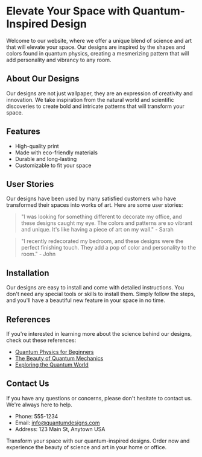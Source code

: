 <!--font:Alegreya-->

# Elevate Your Space with Quantum-Inspired Design

Welcome to our website, where we offer a unique blend of science and art that will elevate your space. Our designs are inspired by the shapes and colors found in quantum physics, creating a mesmerizing pattern that will add personality and vibrancy to any room.

## About Our Designs

Our designs are not just wallpaper, they are an expression of creativity and innovation. We take inspiration from the natural world and scientific discoveries to create bold and intricate patterns that will transform your space.

## Features

- High-quality print
- Made with eco-friendly materials
- Durable and long-lasting
- Customizable to fit your space

## User Stories

Our designs have been used by many satisfied customers who have transformed their spaces into works of art. Here are some user stories:

> "I was looking for something different to decorate my office, and these designs caught my eye. The colors and patterns are so vibrant and unique. It's like having a piece of art on my wall." - Sarah

> "I recently redecorated my bedroom, and these designs were the perfect finishing touch. They add a pop of color and personality to the room." - John

## Installation

Our designs are easy to install and come with detailed instructions. You don't need any special tools or skills to install them. Simply follow the steps, and you'll have a beautiful new feature in your space in no time.

## References

If you're interested in learning more about the science behind our designs, check out these references:

- [Quantum Physics for Beginners](#)
- [The Beauty of Quantum Mechanics](#)
- [Exploring the Quantum World](#)

## Contact Us

If you have any questions or concerns, please don't hesitate to contact us. We're always here to help.

- Phone: 555-1234
- Email: info@quantumdesigns.com
- Address: 123 Main St, Anytown USA

Transform your space with our quantum-inspired designs. Order now and experience the beauty of science and art in your home or office.

<!--

Write me content for website with wallpaper which alt text is:

"An abstract wallpaper inspired by the shapes and colors of quantum physics, with bold colors and intricate lines."

The name/title of the page should not be 1:1 copy of the alt text but rather a real content of the website which is using this wallpaper.

- Use markdown format 
- Start with heading
- Heading should be short and concise
- The content should look like a real website 
- The website should not be about the wallpaper, wallpaper is just a related background
- Heading should be contain work "wallpaper" or "background"
- Include real sections like references, contact, user stories, etc. use things relevant to the page purpose.
- Feel free to use structure like headings, bullets, numbering, blockquotes, paragraphs, horizontal lines, etc.
- You can use formatting like bold or _italic_
- You can include UTF-8 emojis
- Links should be only #hash anchors (and you can refer to the document itself)
- Do not include images


---


# Quantum Inspired Wallpaper for Your Creative Space

Welcome to our website, where we offer a stunning abstract wallpaper inspired by the shapes and colors of quantum physics. Our wallpaper is designed to bring a bold and intricate look to your creative space.

## About Our Wallpaper

Our wallpaper is a unique blend of science and art. The abstract design is inspired by the shapes and colors found in the quantum world. It features bold colors and intricate lines that come together to create a mesmerizing pattern.

## Features

- High-quality print
- Easy to install
- Durable and long-lasting
- Made with eco-friendly materials

## User Stories

Our wallpaper has been used by many satisfied customers who have transformed their spaces into works of art. Here are some user stories:

> "I was looking for something different to decorate my office, and this wallpaper caught my eye. The colors and patterns are so vibrant and unique. It's like having a piece of art on my wall." - Sarah

> "I recently redecorated my bedroom, and this wallpaper was the perfect finishing touch. It adds a pop of color and personality to the room." - John

## Installation

Our wallpaper is easy to install and comes with detailed instructions. You don't need any special tools or skills to install it. Simply follow the steps, and you'll have a beautiful new feature wall in no time.

## References

If you're interested in learning more about the science behind our wallpaper, check out these references:

- [Quantum Physics for Beginners](#)
- [The Beauty of Quantum Mechanics](#)
- [Exploring the Quantum World](#)

## Contact Us

If you have any questions or concerns, please don't hesitate to contact us. We're always here to help.

- Phone: 555-1234
- Email: info@quantumwallpaper.com
- Address: 123 Main St, Anytown USA

Transform your space with our quantum-inspired wallpaper. Order now and experience the beauty of science and art in your home or office.


---


Heading should not include word "wallpaper". The website should not be about the wallpaper itself, wallpaper is just a related background, rewrite whole content.


---


# Elevate Your Space with Quantum-Inspired Design

Welcome to our website, where we offer a unique blend of science and art that will elevate your space. Our designs are inspired by the shapes and colors found in quantum physics, creating a mesmerizing pattern that will add personality and vibrancy to any room.

## About Our Designs

Our designs are not just wallpaper, they are an expression of creativity and innovation. We take inspiration from the natural world and scientific discoveries to create bold and intricate patterns that will transform your space.

## Features

- High-quality print
- Made with eco-friendly materials
- Durable and long-lasting
- Customizable to fit your space

## User Stories

Our designs have been used by many satisfied customers who have transformed their spaces into works of art. Here are some user stories:

> "I was looking for something different to decorate my office, and these designs caught my eye. The colors and patterns are so vibrant and unique. It's like having a piece of art on my wall." - Sarah

> "I recently redecorated my bedroom, and these designs were the perfect finishing touch. They add a pop of color and personality to the room." - John

## Installation

Our designs are easy to install and come with detailed instructions. You don't need any special tools or skills to install them. Simply follow the steps, and you'll have a beautiful new feature in your space in no time.

## References

If you're interested in learning more about the science behind our designs, check out these references:

- [Quantum Physics for Beginners](#)
- [The Beauty of Quantum Mechanics](#)
- [Exploring the Quantum World](#)

## Contact Us

If you have any questions or concerns, please don't hesitate to contact us. We're always here to help.

- Phone: 555-1234
- Email: info@quantumdesigns.com
- Address: 123 Main St, Anytown USA

Transform your space with our quantum-inspired designs. Order now and experience the beauty of science and art in your home or office.

-->
